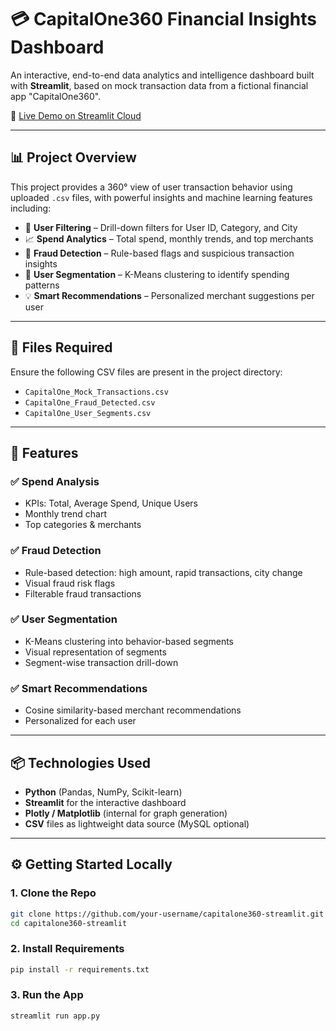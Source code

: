 # 💳 CapitalOne360 Financial Insights Dashboard

An interactive, end-to-end data analytics and intelligence dashboard built with **Streamlit**, based on mock transaction data from a fictional financial app "CapitalOne360".

🚀 [Live Demo on Streamlit Cloud](https://capitalone360-app-ggbxd2svsjwjqix5xf6y8x.streamlit.app/)

---

## 📊 Project Overview

This project provides a 360° view of user transaction behavior using uploaded `.csv` files, with powerful insights and machine learning features including:

- 🔎 **User Filtering** – Drill-down filters for User ID, Category, and City
- 📈 **Spend Analytics** – Total spend, monthly trends, and top merchants
- 🧠 **Fraud Detection** – Rule-based flags and suspicious transaction insights
- 🧩 **User Segmentation** – K-Means clustering to identify spending patterns
- 💡 **Smart Recommendations** – Personalized merchant suggestions per user

---

## 📂 Files Required

Ensure the following CSV files are present in the project directory:

- `CapitalOne_Mock_Transactions.csv`
- `CapitalOne_Fraud_Detected.csv`
- `CapitalOne_User_Segments.csv`

---

## 🧪 Features

### ✅ Spend Analysis
- KPIs: Total, Average Spend, Unique Users
- Monthly trend chart
- Top categories & merchants

### ✅ Fraud Detection
- Rule-based detection: high amount, rapid transactions, city change
- Visual fraud risk flags
- Filterable fraud transactions

### ✅ User Segmentation
- K-Means clustering into behavior-based segments
- Visual representation of segments
- Segment-wise transaction drill-down

### ✅ Smart Recommendations
- Cosine similarity-based merchant recommendations
- Personalized for each user

---

## 📦 Technologies Used

- **Python** (Pandas, NumPy, Scikit-learn)
- **Streamlit** for the interactive dashboard
- **Plotly / Matplotlib** (internal for graph generation)
- **CSV** files as lightweight data source (MySQL optional)

---

## ⚙️ Getting Started Locally

### 1. Clone the Repo
```bash
git clone https://github.com/your-username/capitalone360-streamlit.git
cd capitalone360-streamlit
```
### 2. Install Requirements
```bash
pip install -r requirements.txt
```
### 3. Run the App
```bash
streamlit run app.py
